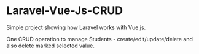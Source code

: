 # Laravel-Vue-Js-CRUD

Simple project showing how Laravel works with Vue.js.

One CRUD operation to manage Students - create/edit/update/delete and also delete marked selected value.

